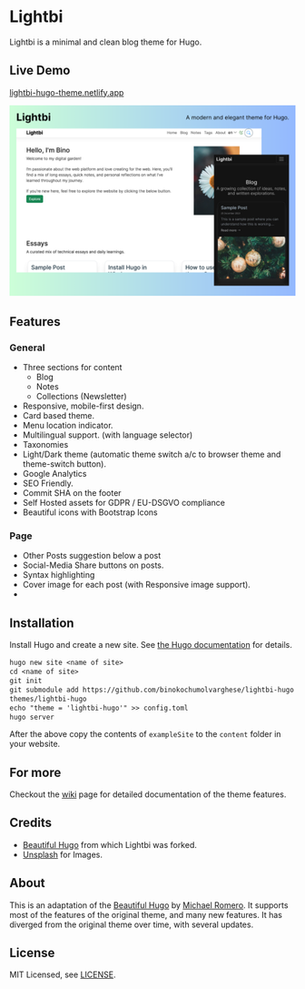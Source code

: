 # Lightbi 

Lightbi is a minimal and clean blog theme for Hugo.

## Live Demo

[lightbi-hugo-theme.netlify.app](https://lightbi-hugo-theme.netlify.app/)

![LightBi Hugo Theme Screenshot](https://raw.githubusercontent.com/binokochumolvarghese/lightbi-hugo/master/images/screenshot.png)

## Features

### General
- Three sections for content
    - Blog
    - Notes
    - Collections (Newsletter)
- Responsive, mobile-first design.
- Card based theme.
- Menu location indicator.
- Multilingual support. (with language selector)
- Taxonomies
- Light/Dark theme (automatic theme switch a/c to browser theme and theme-switch button).
- Google Analytics
- SEO Friendly.
- Commit SHA on the footer
- Self Hosted assets for GDPR / EU-DSGVO compliance
- Beautiful icons with Bootstrap Icons

### Page
- Other Posts suggestion below a post
- Social-Media Share buttons on posts.
- Syntax highlighting
- Cover image for each post (with Responsive image support).
- 

## Installation

Install Hugo and create a new site. See [the Hugo documentation](https://gohugo.io/getting-started/quick-start/) for details.

```
hugo new site <name of site>
cd <name of site>
git init
git submodule add https://github.com/binokochumolvarghese/lightbi-hugo themes/lightbi-hugo
echo "theme = 'lightbi-hugo'" >> config.toml
hugo server
```

After the above copy the contents of `exampleSite` to the `content` folder in your website.

## For more

Checkout the [wiki](https://github.com/binokochumolvarghese/lightbi-hugo/wiki) page for detailed documentation of the theme features.

## Credits

- [Beautiful Hugo](https://github.com/halogenica/beautifulhugo) from which Lightbi was forked.
- [Unsplash](https://unsplash.com/) for Images.

## About

This is an adaptation of the [Beautiful Hugo](https://github.com/halogenica/beautifulhugo) by [Michael Romero](https://github.com/halogenica). It supports most of the features of the original theme, and many new features. It has diverged from the original theme over time, with several updates.

## License

MIT Licensed, see [LICENSE](https://github.com/binokochumolvarghese/lightbi-hugo/blob/master/LICENSE).

